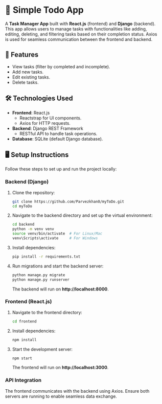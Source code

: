 # 📝 Simple Todo App

A **Task Manager App** built with **React.js** (frontend) and **Django** (backend). This app allows users to manage tasks with functionalities like adding, editing, deleting, and filtering tasks based on their completion status. Axios is used for seamless communication between the frontend and backend.

## 🚀 Features  
- View tasks (filter by completed and incomplete).
- Add new tasks.
- Edit existing tasks.
- Delete tasks.

## 🛠️ Technologies Used
- **Frontend**: React.js   
  - Reactstrap for UI components.
  - Axios for HTTP requests.
- **Backend**: Django REST Framework
  - RESTful API to handle task operations.
- **Database**: SQLite (default Django database).

## 🖥️ Setup Instructions
Follow these steps to set up and run the project locally:

### Backend (Django)
1. Clone the repository:
   ```bash
   git clone https://github.com/Parvezkhan0/myToDo.git
   cd myToDo
   ```
2. Navigate to the backend directory and set up the virtual environment:
   ```bash
   cd backend
   python -m venv venv
   source venv/bin/activate  # For Linux/Mac
   venv\Scripts\activate     # For Windows
   ```
3. Install dependencies:
   ```bash
   pip install -r requirements.txt
   ```
4. Run migrations and start the backend server:
   ```bash
   python manage.py migrate
   python manage.py runserver
   ```
   The backend will run on **http://localhost:8000**.

### Frontend (React.js)
1. Navigate to the frontend directory:
   ```bash
   cd frontend
   ```
2. Install dependencies:
   ```bash
   npm install
   ```
3. Start the development server:
   ```bash
   npm start
   ```
   The frontend will run on **http://localhost:3000**.

### API Integration
The frontend communicates with the backend using Axios. Ensure both servers are running to enable seamless data exchange.

